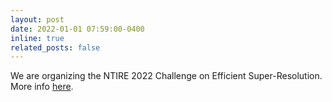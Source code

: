 ```yaml
---
layout: post
date: 2022-01-01 07:59:00-0400
inline: true
related_posts: false
---
```



We are organizing the NTIRE 2022 Challenge on Efficient Super-Resolution. More info [here](https://data.vision.ee.ethz.ch/cvl/ntire22/).
